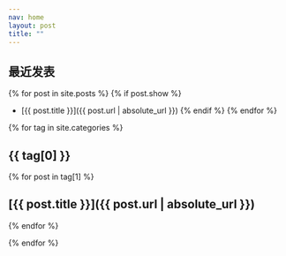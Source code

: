 ```yaml
---
nav: home
layout: post
title: ""
---
```


## 最近发表
{% for post in site.posts %}
{% if post.show %}
* [{{ post.title }}]({{ post.url | absolute_url }})
{% endif %}
{% endfor %}

{% for tag in site.categories %}
## {{ tag[0] }}

{% for post in tag[1] %}
## [{{ post.title }}]({{ post.url | absolute_url }})
{% endfor %}

{% endfor %}




